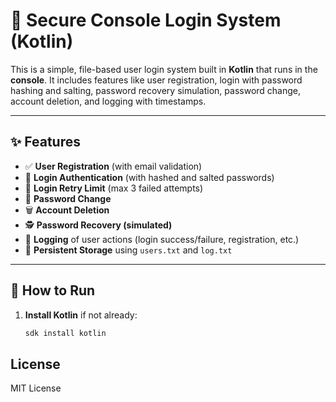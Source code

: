# 🔐 Secure Console Login System (Kotlin)

This is a simple, file-based user login system built in **Kotlin** that runs in the **console**. It includes features like user registration, login with password hashing and salting, password recovery simulation, password change, account deletion, and logging with timestamps.

---

## ✨ Features

- ✅ **User Registration** (with email validation)
- 🔐 **Login Authentication** (with hashed and salted passwords)
- 🚫 **Login Retry Limit** (max 3 failed attempts)
- 🧠 **Password Change**
- 🗑 **Account Deletion**
- 🕵️ **Password Recovery (simulated)**
- 📜 **Logging** of user actions (login success/failure, registration, etc.)
- 💾 **Persistent Storage** using `users.txt` and `log.txt`

---

## 🚀 How to Run

1. **Install Kotlin** if not already:
   ```bash
   sdk install kotlin

## License

MIT License
